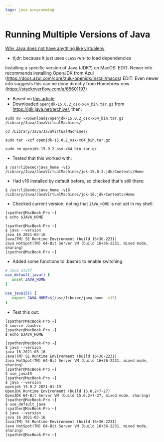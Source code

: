 ```yaml
---
tags: java programming
---
```


# Running Multiple Versions of Java
[Why Java does not have anything like virtualenv](https://stackoverflow.com/questions/7300148/is-there-anything-like-virtualenv-for-java)
* tl;dr: because it just uses `CLASSPATH` to load dependencies

Installing a specific version of Java (JDK?) on MacOS:
EDIT: Newer info recommends installing OpenJDK from Azul (https://docs.azul.com/core/zulu-openjdk/install/macos)
EDIT: Even newer info suggests this can be done directly from Homebrew now (https://stackoverflow.com/a/65601197)

* Based on [this article](https://knasmueller.net/how-to-install-java-openjdk-15-on-macos-catalina).
* Downloaded `openjdk-15.0.2_osx-x64_bin.tar.gz` from https://jdk.java.net/archive/, then:
```
sudo mv ~/Downloads/openjdk-15.0.2_osx-x64_bin.tar.gz /Library/Java/JavaVirtualMachines/

cd /Library/Java/JavaVirtualMachines/

sudo tar -xzf openjdk-15.0.2_osx-x64_bin.tar.gz

sudo rm openjdk-15.0.2_osx-x64_bin.tar.gz
```
* Tested that this worked with:
```
$ /usr/libexec/java_home -v15
/Library/Java/JavaVirtualMachines/jdk-15.0.2.jdk/Contents/Home
```
* Had v16 installed by default before, so checked that's still there:
```
$ /usr/libexec/java_home -v16
/Library/Java/JavaVirtualMachines/jdk-16.jdk/Contents/Home
```
* Checked current version, noting that `JAVA_HOME` is not set in my shell:
```
[spather@MacBook-Pro ~]
$ echo $JAVA_HOME

[spather@MacBook-Pro ~]
$ java --version
java 16 2021-03-16
Java(TM) SE Runtime Environment (build 16+36-2231)
Java HotSpot(TM) 64-Bit Server VM (build 16+36-2231, mixed mode, sharing)
[spather@MacBook-Pro ~]
```

* Added some functions to .bashrc to enable switching:
```bash
# Java Stuff
use_default_java() {
   unset JAVA_HOME
}

use_java15() {
   export JAVA_HOME=$(/usr/libexec/java_home -v15)
}
```
* Test this out:

```
[spather@MacBook-Pro ~]
$ source .bashrc
[spather@MacBook-Pro ~]
$ echo $JAVA_HOME

[spather@MacBook-Pro ~]
$ java --version
java 16 2021-03-16
Java(TM) SE Runtime Environment (build 16+36-2231)
Java HotSpot(TM) 64-Bit Server VM (build 16+36-2231, mixed mode, sharing)
[spather@MacBook-Pro ~]
$ use_java15
[spather@MacBook-Pro ~]
$ java --version
openjdk 15.0.2 2021-01-19
OpenJDK Runtime Environment (build 15.0.2+7-27)
OpenJDK 64-Bit Server VM (build 15.0.2+7-27, mixed mode, sharing)
[spather@MacBook-Pro ~]
$ use_default_java
[spather@MacBook-Pro ~]
$ java --version
java 16 2021-03-16
Java(TM) SE Runtime Environment (build 16+36-2231)
Java HotSpot(TM) 64-Bit Server VM (build 16+36-2231, mixed mode, sharing)
[spather@MacBook-Pro ~]
```
